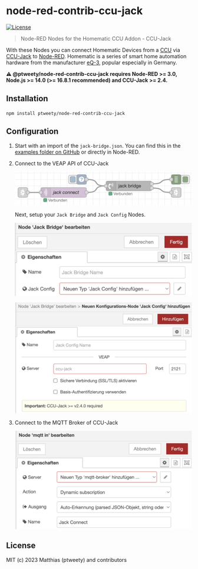 # node-red-contrib-ccu-jack

[![License][mit-badge]][mit-url]

> Node-RED Nodes for the Homematic CCU Addon - CCU-Jack

With these Nodes you can connect Homematic Devices from a [CCU](https://homematic-ip.com/en/product/smart-home-ccu3-central-control-unit) via [CCU-Jack](https://github.com/mdzio/ccu-jack) to 
[Node-RED](https://nodered.org/). Homematic is a series of smart home automation hardware from the manufacturer [eQ-3](http://www.eq-3.de/), popular especially in Germany.

**⚠️ @ptweety/node-red-contrib-ccu-jack requires Node-RED >= 3.0, Node.js >= 14.0 (>= 16.8.1 recommended) and CCU-Jack >= 2.4.**

## Installation

`npm install ptweety/node-red-contrib-ccu-jack`

## Configuration

1. Start with an import of the `jack-bridge.json`. You can find this in the [examples folder on GitHub](https://github.com/ptweety/node-red-contrib-ccu-jack/tree/main/examples) or directly in Node-RED.

1. Connect to the VEAP API of CCU-Jack

    ![jack-bridge-flow](docs/bridge-flow.png)

    Next, setup your `Jack Bridge` and `Jack Config` Nodes.

    ![jack-bridge-node](docs/bridge-node.png)

    ![jack-config-node](docs/config-node.png)

1. Connect to the MQTT Broker of CCU-Jack

    ![jack-mqtt-in-node](docs/mqtt-in-node.png)


## License

MIT (c) 2023 Matthias (ptweety) and contributors

[mit-badge]: https://img.shields.io/badge/License-MIT-blue.svg?style=flat
[mit-url]: LICENSE